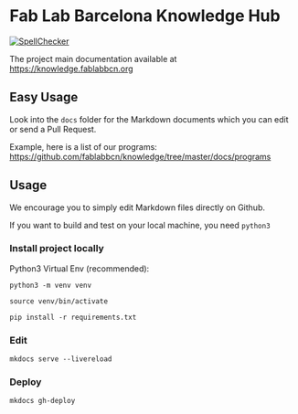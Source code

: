 # Fab Lab Barcelona Knowledge Hub

[![SpellChecker](https://github.com/fablabbcn/knowledge/actions/workflows/spell-check.yml/badge.svg)](https://github.com/fablabbcn/knowledge/actions/workflows/spell-check.yml)

The project main documentation available at https://knowledge.fablabbcn.org

## Easy Usage

Look into the `docs` folder for the Markdown documents which you can edit or send a Pull Request.

Example, here is a list of our programs: https://github.com/fablabbcn/knowledge/tree/master/docs/programs

## Usage

We encourage you to simply edit Markdown files directly on Github.

If you want to build and test on your local machine, you need `python3`

### Install project locally

Python3 Virtual Env (recommended):

`python3 -m venv venv`

`source venv/bin/activate`

`pip install -r requirements.txt`

### Edit

`mkdocs serve --livereload`

### Deploy

`mkdocs gh-deploy`
